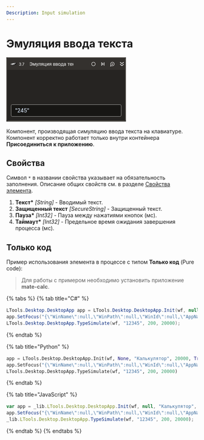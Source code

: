 ```yaml
---
Description: Input simulation
---
```


# Эмуляция ввода текста

![](../../../.gitbook/assets1/emul-input-activity.png)

Компонент, производящая симуляцию ввода текста на клавиатуре. Компонент корректно работает только внутри контейнера **Присоединиться к приложению**.

## Свойства
Символ `*` в названии свойства указывает на обязательность заполнения. 
Описание общих свойств см. в разделе [Свойства элемента](https://docs.primo-rpa.ru/primo-rpa/primo-studio/process/elements#svoistva-elementa).

1. **Текст\*** *[String]* - Вводимый текст.
1. **Защищенный текст** *[SecureString]* - Защищенный текст.  
1. **Пауза\*** *[Int32]* - Пауза между нажатиями кнопок (мс).  
1. **Таймаут\*** *[Int32]* - Предельное время ожидания завершения процесса (мс).  

## Только код  
Пример использования элемента в процессе с типом **Только код** (Pure code):
> Для работы с примером необходимо установить приложение **mate-calc**.

{% tabs %}
{% tab title="C#" %}
```csharp
LTools.Desktop.DesktopApp app = LTools.Desktop.DesktopApp.Init(wf, null, "Калькулятор", 20000, true, LTools.Desktop.Model.DesktopTypes.UIAUTOMATION);
app.SetFocus("{\"WinName\":null,\"WinPath\":null,\"WinId\":null,\"AppName\":null,\"TextSearchMode\":0,\"Items\":[{\"Role\":\"editbar\",\"Items\":[]}]}");
LTools.Desktop.DesktopApp.TypeSimulate(wf, "12345", 200, 20000);
```
{% endtab %}

{% tab title="Python" %}
```python
app = LTools.Desktop.DesktopApp.Init(wf, None, "Калькулятор", 20000, True, LTools.Desktop.Model.DesktopTypes.UIAUTOMATION)
app.SetFocus("{\"WinName\":null,\"WinPath\":null,\"WinId\":null,\"AppName\":null,\"TextSearchMode\":0,\"Items\":[{\"Role\":\"editbar\",\"Items\":[]}]}")
LTools.Desktop.DesktopApp.TypeSimulate(wf, "12345", 200, 20000)
```
{% endtab %}

{% tab title="JavaScript" %}
```javascript
var app = _lib.LTools.Desktop.DesktopApp.Init(wf, null, "Калькулятор", 20000, true, _lib.LTools.Desktop.Model.DesktopTypes.UIAUTOMATION);
app.SetFocus("{\"WinName\":null,\"WinPath\":null,\"WinId\":null,\"AppName\":null,\"TextSearchMode\":0,\"Items\":[{\"Role\":\"editbar\",\"Items\":[]}]}");
_lib.LTools.Desktop.DesktopApp.TypeSimulate(wf, "12345", 200, 20000);
```
{% endtab %}
{% endtabs %}

